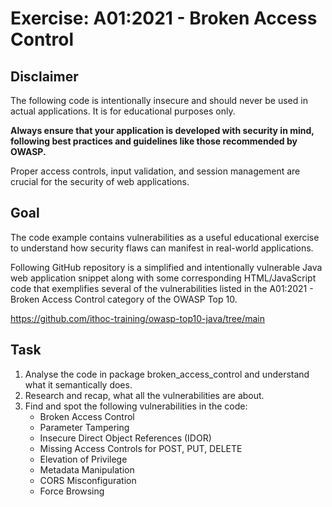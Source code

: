 # Exercise: A01:2021 - Broken Access Control

## Disclaimer
The following code is intentionally insecure and should never be used in actual applications. It is for educational 
purposes only.

**Always ensure that your application is developed with security in mind, following best practices and guidelines like 
those recommended by OWASP.**

Proper access controls, input validation, and session management are crucial for the security of web applications.

## Goal
The code example contains vulnerabilities as a useful educational exercise to understand how security flaws can 
manifest in real-world applications.

Following GitHub repository is a simplified and intentionally vulnerable Java web application snippet along with 
some corresponding HTML/JavaScript code that exemplifies several of the vulnerabilities listed in the 
A01:2021 - Broken Access Control category of the OWASP Top 10.

https://github.com/ithoc-training/owasp-top10-java/tree/main

## Task
1. Analyse the code in package broken_access_control and understand what it semantically does.
2. Research and recap, what all the vulnerabilities are about.
3. Find and spot the following vulnerabilities in the code:
   - Broken Access Control
   - Parameter Tampering
   - Insecure Direct Object References (IDOR)
   - Missing Access Controls for POST, PUT, DELETE
   - Elevation of Privilege
   - Metadata Manipulation
   - CORS Misconfiguration
   - Force Browsing
